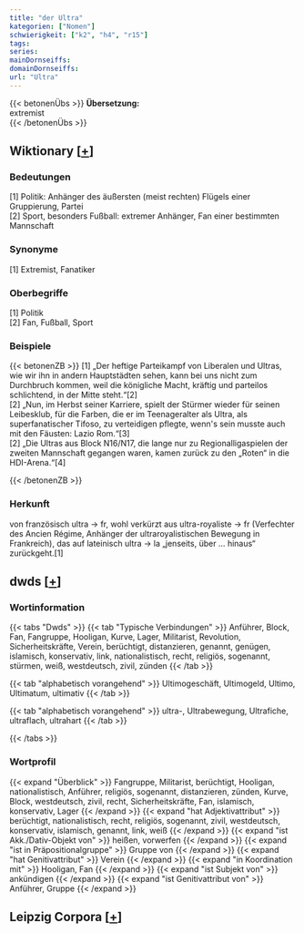 ```yaml
---
title: "der Ultra"
kategorien: ["Nomen"]
schwierigkeit: ["k2", "h4", "r15"]
tags:
series:
mainDornseiffs:
domainDornseiffs:
url: "Ultra"
---
```


{{< betonenÜbs >}}
**Übersetzung:**  
extremist  
{{< /betonenÜbs >}}

## Wiktionary [[+](https://de.wiktionary.org/wiki/Ultra)]

### Bedeutungen
[1] Politik: Anhänger des äußersten (meist rechten) Flügels einer Gruppierung, Partei  
[2] Sport, besonders Fußball: extremer Anhänger, Fan einer bestimmten Mannschaft  

### Synonyme
[1] Extremist, Fanatiker  

### Oberbegriffe
[1] Politik  
[2] Fan, Fußball, Sport  

### Beispiele
{{< betonenZB >}}
[1] „Der heftige Parteikampf von Liberalen und Ultras, wie wir ihn in andern Hauptstädten sehen, kann bei uns nicht zum Durchbruch kommen, weil die königliche Macht, kräftig und parteilos schlichtend, in der Mitte steht.“[2]  
[2] „Nun, im Herbst seiner Karriere, spielt der Stürmer wieder für seinen Leibesklub, für die Farben, die er im Teenageralter als Ultra, als superfanatischer Tifoso, zu verteidigen pflegte, wenn's sein musste auch mit den Fäusten: Lazio Rom.“[3]  
[2] „Die Ultras aus Block N16/N17, die lange nur zu Regionalligaspielen der zweiten Mannschaft gegangen waren, kamen zurück zu den „Roten“ in die HDI-Arena.“[4]  

{{< /betonenZB >}}
### Herkunft
von französisch ultra → fr, wohl verkürzt aus ultra-royaliste → fr (Verfechter des Ancien Régime, Anhänger der ultraroyalistischen Bewegung in Frankreich), das auf lateinisch ultra → la „jenseits, über … hinaus“ zurückgeht.[1]  



## dwds [[+](https://www.dwds.de/wb/Ultra)]

### Wortinformation
{{< tabs "Dwds" >}}
{{< tab "Typische Verbindungen" >}}
Anführer, Block, Fan, Fangruppe, Hooligan, Kurve, Lager, Militarist, Revolution, Sicherheitskräfte, Verein, berüchtigt, distanzieren, genannt, genügen, islamisch, konservativ, link, nationalistisch, recht, religiös, sogenannt, stürmen, weiß, westdeutsch, zivil, zünden
{{< /tab >}}

{{< tab "alphabetisch vorangehend" >}}
Ultimogeschäft, Ultimogeld, Ultimo, Ultimatum, ultimativ
{{< /tab >}}

{{< tab "alphabetisch vorangehend" >}}
ultra-, Ultrabewegung, Ultrafiche, ultraflach, ultrahart
{{< /tab >}}

{{< /tabs >}}

### Wortprofil
{{< expand "Überblick" >}} Fangruppe, Militarist, berüchtigt, Hooligan, nationalistisch, Anführer, religiös, sogenannt, distanzieren, zünden, Kurve, Block, westdeutsch, zivil, recht, Sicherheitskräfte, Fan, islamisch, konservativ, Lager {{< /expand >}}
{{< expand "hat Adjektivattribut" >}} berüchtigt, nationalistisch, recht, religiös, sogenannt, zivil, westdeutsch, konservativ, islamisch, genannt, link, weiß {{< /expand >}}
{{< expand "ist Akk./Dativ-Objekt von" >}} heißen, vorwerfen {{< /expand >}}
{{< expand "ist in Präpositionalgruppe" >}} Gruppe von {{< /expand >}}
{{< expand "hat Genitivattribut" >}} Verein {{< /expand >}}
{{< expand "in Koordination mit" >}} Hooligan, Fan {{< /expand >}}
{{< expand "ist Subjekt von" >}} ankündigen {{< /expand >}}
{{< expand "ist Genitivattribut von" >}} Anführer, Gruppe {{< /expand >}}

## Leipzig Corpora [[+](https://corpora.uni-leipzig.de/en/res?word=Ultra&corpusId=deu_newscrawl-public_2018)]

